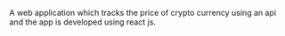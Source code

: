 A web application which tracks the price of crypto currency using an api and the app is developed using react js.
